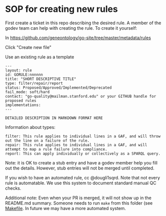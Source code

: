# SOP for creating new rules

First create a ticket in this repo describing the desired rule. A
member of the godev team can help with creating the rule. To create it yourself:

In
https://github.com/geneontology/go-site/tree/master/metadata/rules

Click "Create new file"

Use an existing rule as a template

```
---
layout: rule
id: GORULE:nnnnnn
title: "SHORT DESCRIPTIVE TITLE"
type: filter/repair/report
status: Proposed/Approved/Implemented/Deprecated
fail_mode: soft/hard
contact: "go-quality@mailman.stanford.edu" or your GITHUB handle for proposed rules
implementations:
---

DETAILED DESCRIPTION IN MARKDOWN FORMAT HERE

```

Information about types:

    filter: This rule applies to individual lines in a GAF, and will throw out the line on a failure of the rule. 
    repair: This rule applies to individual lines in a GAF, and will attempt to map a rule failure into compliance.
    report: This can apply individually or collectively as a SPARQL query.


Note: it is OK to create a stub entry and have a godev member help you
fill out the details. However, stub entries will not be merged until
completed.

If you wish to have an automated rule, cc @dougli1sqrd. Note that not
every rule is automatable. We use this system to document standard
manual QC checks.

Additional note: Even when your PR is merged, it will not show up in
the README.md summary. Someone needs to run `make` from this folder
(see [Makefile](Makefile). In future we may have a more automated
system.

